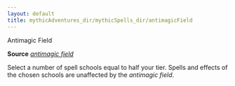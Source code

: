 ```yaml
---
layout: default
title: mythicAdventures_dir/mythicSpells_dir/antimagicField
---
```

Antimagic Field

**Source** [_antimagic field_](spells_dir/antimagicField#_antimagic-field)

Select a number of spell schools equal to half your tier. Spells and effects of the chosen schools are unaffected by the _antimagic field_.

